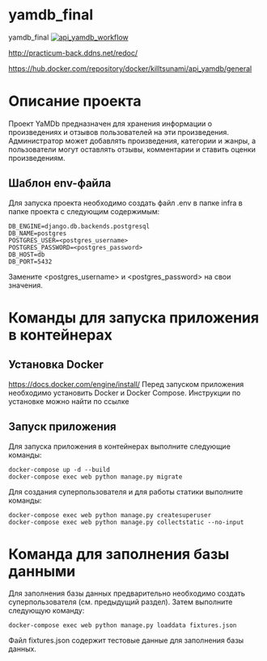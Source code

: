 # yamdb_final
yamdb_final
[![api_yamdb_workflow](https://github.com/quickest5/yamdb_final/actions/workflows/yamdb_workflow.yml/badge.svg)](https://github.com/quickest5/yamdb_final/actions/workflows/yamdb_workflow.yml)

http://practicum-back.ddns.net/redoc/

https://hub.docker.com/repository/docker/killtsunami/api_yamdb/general
# Описание проекта
Проект YaMDb предназначен для хранения информации о произведениях и отзывов пользователей на эти произведения. Администратор может добавлять произведения, категории и жанры, а пользователи могут оставлять отзывы, комментарии и ставить оценки произведениям.

## Шаблон env-файла
Для запуска проекта необходимо создать файл .env в папке infra в папке проекта с следующим содержимым:
```
DB_ENGINE=django.db.backends.postgresql
DB_NAME=postgres
POSTGRES_USER=<postgres_username>
POSTGRES_PASSWORD=<postgres_password>
DB_HOST=db
DB_PORT=5432
```
Замените <postgres_username> и <postgres_password> на свои значения.

# Команды для запуска приложения в контейнерах
## Установка Docker
https://docs.docker.com/engine/install/
Перед запуском приложения необходимо установить Docker и Docker Compose. Инструкции по установке можно найти по ссылке
## Запуск приложения
Для запуска приложения в контейнерах выполните следующие команды:

```
docker-compose up -d --build
docker-compose exec web python manage.py migrate
```
Для создания суперпользователя и для работы статики выполните команды:
```
docker-compose exec web python manage.py createsuperuser
docker-compose exec web python manage.py collectstatic --no-input
```

# Команда для заполнения базы данными
Для заполнения базы данных предварительно необходимо создать суперпользователя (см. предыдущий раздел).
Затем выполните следующую команду:

```
docker-compose exec web python manage.py loaddata fixtures.json
```
Файл fixtures.json содержит тестовые данные для заполнения базы данных.